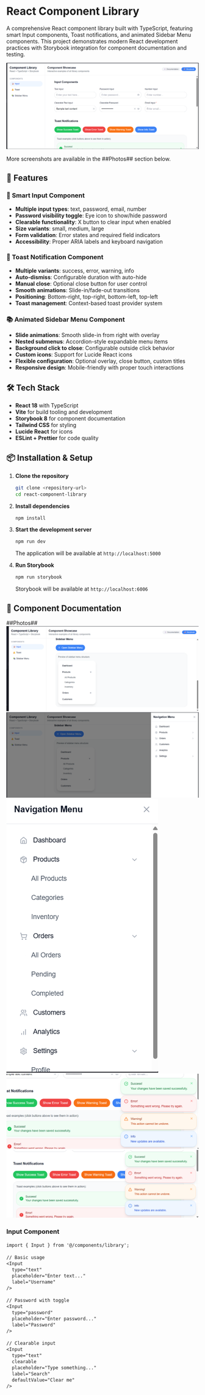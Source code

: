 # React Component Library

A comprehensive React component library built with TypeScript, featuring smart Input components, Toast notifications, and animated Sidebar Menu components. This project demonstrates modern React development practices with Storybook integration for component documentation and testing.

 ![Image Alt](https://github.com/KhayalAbdullayev/-React-Vite-Storybook-TypeScript/blob/c670797d68059eee56efaa59cbdbb29df510a19c/Ekran%20g%C3%B6r%C3%BCnt%C3%BCs%C3%BC%202025-08-09%20232805.png)

More screenshots are available in the ##Photos## section below.
## 🚀 Features

### 📝 Smart Input Component
- **Multiple input types**: text, password, email, number
- **Password visibility toggle**: Eye icon to show/hide password
- **Clearable functionality**: X button to clear input when enabled
- **Size variants**: small, medium, large
- **Form validation**: Error states and required field indicators
- **Accessibility**: Proper ARIA labels and keyboard navigation

### 🔔 Toast Notification Component  
- **Multiple variants**: success, error, warning, info
- **Auto-dismiss**: Configurable duration with auto-hide
- **Manual close**: Optional close button for user control
- **Smooth animations**: Slide-in/fade-out transitions
- **Positioning**: Bottom-right, top-right, bottom-left, top-left
- **Toast management**: Context-based toast provider system

### 📚 Animated Sidebar Menu Component
- **Slide animations**: Smooth slide-in from right with overlay
- **Nested submenus**: Accordion-style expandable menu items
- **Background click to close**: Configurable outside click behavior  
- **Custom icons**: Support for Lucide React icons
- **Flexible configuration**: Optional overlay, close button, custom titles
- **Responsive design**: Mobile-friendly with proper touch interactions

## 🛠️ Tech Stack

- **React 18** with TypeScript
- **Vite** for build tooling and development
- **Storybook 8** for component documentation
- **Tailwind CSS** for styling
- **Lucide React** for icons
- **ESLint + Prettier** for code quality

## 📦 Installation & Setup

1. **Clone the repository**
   ```bash
   git clone <repository-url>
   cd react-component-library
   ```

2. **Install dependencies**
   ```bash
   npm install
   ```

3. **Start the development server**
   ```bash
   npm run dev
   ```
   The application will be available at `http://localhost:5000`

4. **Run Storybook**
   ```bash
   npm run storybook
   ```
   Storybook will be available at `http://localhost:6006`

## 📖 Component Documentation

 ##Photos##
 ![Image Alt](https://github.com/KhayalAbdullayev/-React-Vite-Storybook-TypeScript/blob/0940aa22caacceaf14bacb64db0a11b1c4758e6f/Ekran%20g%C3%B6r%C3%BCnt%C3%BCs%C3%BC%202025-08-09%20232823.png)
 ![Image Alt](https://github.com/KhayalAbdullayev/-React-Vite-Storybook-TypeScript/blob/0940aa22caacceaf14bacb64db0a11b1c4758e6f/Ekran%20g%C3%B6r%C3%BCnt%C3%BCs%C3%BC%202025-08-09%20232830.png)
 ![Image Alt](https://github.com/KhayalAbdullayev/-React-Vite-Storybook-TypeScript/blob/0940aa22caacceaf14bacb64db0a11b1c4758e6f/Ekran%20g%C3%B6r%C3%BCnt%C3%BCs%C3%BC%202025-08-09%20232839.png)
 ![Image Alt](https://github.com/KhayalAbdullayev/-React-Vite-Storybook-TypeScript/blob/0940aa22caacceaf14bacb64db0a11b1c4758e6f/Ekran%20g%C3%B6r%C3%BCnt%C3%BCs%C3%BC%202025-08-09%20232921.png)
 ![Image Alt](https://github.com/KhayalAbdullayev/-React-Vite-Storybook-TypeScript/blob/0940aa22caacceaf14bacb64db0a11b1c4758e6f/Ekran%20g%C3%B6r%C3%BCnt%C3%BCs%C3%BC%202025-08-09%20232928.png)




### Input Component

```tsx
import { Input } from '@/components/library';

// Basic usage
<Input 
  type="text" 
  placeholder="Enter text..." 
  label="Username"
/>

// Password with toggle
<Input 
  type="password" 
  placeholder="Enter password..." 
  label="Password"
/>

// Clearable input
<Input 
  type="text" 
  clearable 
  placeholder="Type something..." 
  label="Search"
  defaultValue="Clear me"
/>




